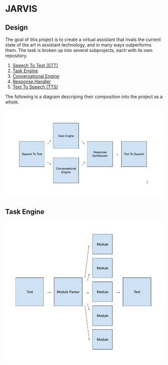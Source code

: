 # JARVIS

### 

## Design

The goal of this project is to create a virtual assistant that rivals the current state of the art in assistant technology, and in many ways outperforms them. The task is broken up into several subprojects, each with its own repository.

1. [Speech To Text (STT)]()
2. [Task Engine]()
3. [Conversational Engine]()
4. [Response Handler]()
5. [Text To Speech (TTS)](https://github.com/mrrosoff/WaveNet-TTS)

The following is a diagram descriping their composition into the project as a whole.

![Big Picture](./BigPicture.png)

## Task Engine

![Task Engine](./TaskEngine.png)
